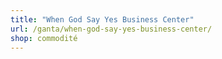```yaml
---
title: "When God Say Yes Business Center"
url: /ganta/when-god-say-yes-business-center/
shop: commodité
---
```

